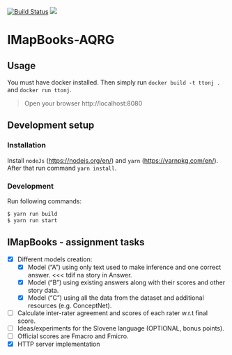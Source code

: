 [![Build Status](https://travis-ci.com/TilenTomakic/IMapBooks-AQRG.svg?branch=master)](https://travis-ci.com/TilenTomakic/IMapBooks-AQRG)
[![](https://img.shields.io/docker/build/jrottenberg/ffmpeg.svg)](https://hub.docker.com/r/tilen/sag)

# IMapBooks-AQRG

## Usage
You must have docker installed. Then simply run `docker build -t ttonj .` and `docker run ttonj`.
> Open your browser http://localhost:8080

## Development setup
### Installation
Install `nodeJs` (https://nodejs.org/en/) and `yarn` (https://yarnpkg.com/en/). 
After that run command `yarn install`.

### Development
Run following commands:
```bash
$ yarn run build
$ yarn run start
```

## IMapBooks - assignment tasks
- [x] Different models creation:
  - [x] Model (“A”) using only text used to make inference and one correct answer. <<< tdif na story in Answer.
  - [x] Model (“B”) using existing answers along with their scores and other story data.
  - [x] Model (“C”) using all the data from the dataset and additional resources (e.g. ConceptNet).

- [ ] Calculate inter-rater agreement and scores of each rater w.r.t final
score.
- [ ] Ideas/experiments for the Slovene language (OPTIONAL, bonus
points).
- [ ] Official scores are Fmacro and Fmicro.
- [x] HTTP server implementation
